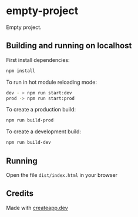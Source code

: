# empty-project

Empty project.

## Building and running on localhost

First install dependencies:

```sh
npm install
```

To run in hot module reloading mode:

```sh
dev - > npm run start:dev
prod -> npm run start:prod
```

To create a production build:

```sh
npm run build-prod
```

To create a development build:

```sh
npm run build-dev
```

## Running

Open the file `dist/index.html` in your browser

## Credits

Made with [createapp.dev](https://createapp.dev/)
